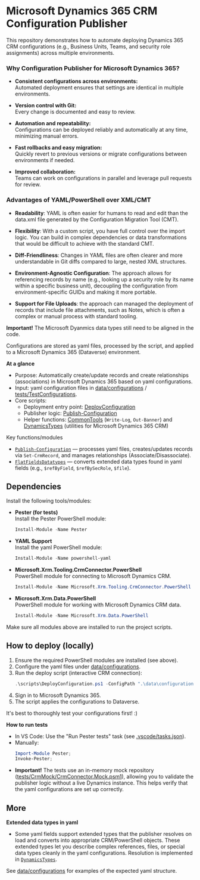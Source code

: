 # Microsoft Dynamics 365 CRM Configuration Publisher

This repository demonstrates how to automate deploying Dynamics 365 CRM configurations (e.g., Business Units, Teams, and security role assignments) across multiple environments.

### Why Configuration Publisher for Microsoft Dynamics 365?

- **Consistent configurations across environments:**  
    Automated deployment ensures that settings are identical in multiple environments.

- **Version control with Git:**   
    Every change is documented and easy to review.

- **Automation and repeatability:**  
    Configurations can be deployed reliably and automatically at any time, minimizing manual errors.

- **Fast rollbacks and easy migration:**  
    Quickly revert to previous versions or migrate configurations between environments if needed.

- **Improved collaboration:**  
    Teams can work on configurations in parallel and leverage pull requests for review.


### Advantages of YAML/PowerShell over XML/CMT
- **Readability**: YAML is often easier for humans to read and edit than the data.xml file generated by the Configuration Migration Tool (CMT).

- **Flexibility**: With a custom script, you have full control over the import logic. You can build in complex dependencies or data transformations that would be difficult to achieve with the standard CMT.

- **Diff-Friendliness**: Changes in YAML files are often clearer and more understandable in Git diffs compared to large, nested XML structures.

- **Environment-Agnostic Configuration**: The approach allows for referencing records by name (e.g., looking up a security role by its name within a specific business unit), decoupling the configuration from environment-specific GUIDs and making it more portable.

- **Support for File Uploads**: the approach can managed the deployment of records that include file attachments, such as Notes, which is often a complex or manual process with standard tooling.

**Important!**
The Microsoft Dyanmics data types still need to be aligned in the code. 

Configurations are stored as yaml files, processed by the script, and applied to a Microsoft Dynamics 365 (Dataverse) environment.

**At a glance**
- Purpose: Automatically create/update records and create relationships (associations) in Microsoft Dynamics 365 based on yaml configurations.
- Input: yaml configuration files in [data/configurations](data/configurations) / [tests/TestConfigurations](tests/TestConfigurations).
- Core scripts:
  - Deployment entry point: [DeployConfiguration](scripts/DeployConfiguration.ps1)
  - Publisher logic: [Publish-Configuration](scripts/ConfigPublisher.psm1)
  - Helper functions: [CommonTools](lib/CommonTools.psm1) (`Write-Log`, `Out-Banner`) and [DynamicsTypes](lib/DynamicsTypes.psm1) (utilities for Microsoft Dynamics 365 CRM)

Key functions/modules
- [`Publish-Configuration`](scripts/ConfigPublisher.psm1) — processes yaml files, creates/updates records via `Set-CrmRecord`, and manages relationships (Associate/Disassociate).
- [`FlatFieldsDatatypes`](scripts/ConfigPublisher.psm1) — converts extended data types found in yaml fields (e.g., `$refByField`, `$refBySecRole`, `$file`).

## Dependencies
Install the following tools/modules:

- **Pester (for tests)**  
  Install the Pester PowerShell module:  
  ```powershell
  Install-Module -Name Pester
  ```

- **YAML Support**  
  Install the yaml PowerShell module:  
  ```powershell
  Install-Module -Name powershell-yaml
  ```

- **Microsoft.Xrm.Tooling.CrmConnector.PowerShell**  
  PowerShell module for connecting to Microsoft Dynamics CRM.
  ```powershell
  Install-Module -Name Microsoft.Xrm.Tooling.CrmConnector.PowerShell
  ```

- **Microsoft.Xrm.Data.PowerShell**  
  PowerShell module for working with Microsoft Dynamics CRM data.
  ```powershell
  Install-Module -Name Microsoft.Xrm.Data.PowerShell
  ```
Make sure all modules above are installed to run the project scripts.

## How to deploy (locally)
1. Ensure the required PowerShell modules are installed (see above).
2. Configure the yaml files under [data/configurations](data/configurations).
3. Run the deploy script (interactive CRM connection):
   ```powershell
   .\scripts\DeployConfiguration.ps1 -ConfigPath ".\data\configurations"
   ```
4. Sign in to Microsoft Dynamics 365.
5. The script applies the configurations to Dataverse.

It's best to thoroughly test your configurations first! :)

**How to run tests**
- In VS Code: Use the "Run Pester tests" task (see [.vscode/tasks.json](.vscode/tasks.json)).
- Manually:
  ```powershell
  Import-Module Pester;
  Invoke-Pester;
  ```
- **Important!** The tests use an in-memory mock repository ([tests/CrmMock/CrmConnector.Mock.psm1](tests/CrmMock/CrmConnector.Mock.psm1)), allowing you to validate the publisher logic without a live Dynamics instance. This helps verify that the yaml configurations are set up correctly.

## More
**Extended data types in yaml**

- Some yaml fields support extended types that the publisher resolves on load and converts into appropriate CRM/PowerShell objects. These extended types let you describe complex references, files, or special data types cleanly in the yaml configurations. Resolution is implemented in [`DynamicsTypes`](lib/DynamicsTypes.psm1).


See [data/configurations](data/configurations) for examples of the expected yaml structure.